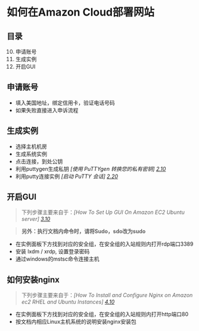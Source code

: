 # 如何在Amazon Cloud部署网站

## 目录

10. 申请账号
20. 生成实例
30. 开启GUI

## 申请账号
- 填入美国地址，绑定信用卡，验证电话号码
- 如果失败直接进入申诉流程

## 生成实例
- 选择主机机房
- 生成系统实例
- 点击连接，到处公钥
- 利用puttygen生成私钥 *[使用 PuTTYgen 转换您的私有密钥] [2.10]*
- 利用putty连接实例 *[启动 PuTTY 会话] [2.20]*

## 开启GUI
> 下列步骤主要来自于：*[How To Set Up GUI On Amazon EC2 Ubuntu server] [3.10]*

> **另外：执行文档内命令时，请将Sudo，sdo改为sudo**

- 在实例面板下方找到对应的安全组，在安全组的入站规则内打开rdp端口3389
- 安装 lxdm / xrdp, 设置登录密码
- 通过windows的mstsc命令连接主机

## 如何安装nginx
> 下列步骤主要来自于：*[How To Install and Configure Nginx on Amazon ec2 RHEL and Ubuntu Instances] [4.10]*

- 在实例面板下方找到对应的安全组，在安全组的入站规则内打开http端口80
- 按文档内相应Linux主机系统的说明安装nginx安装包






[2.10]: (https://docs.aws.amazon.com/zh_cn/AWSEC2/latest/UserGuide/putty.html#putty-private-key)
[2.20]: (https://docs.aws.amazon.com/zh_cn/AWSEC2/latest/UserGuide/putty.html?console_help=true)
[3.10]: (http://www.tuicool.com/articles/J73m63)
[4.10]: (http://www.tuicool.com/articles/jQFvma)
